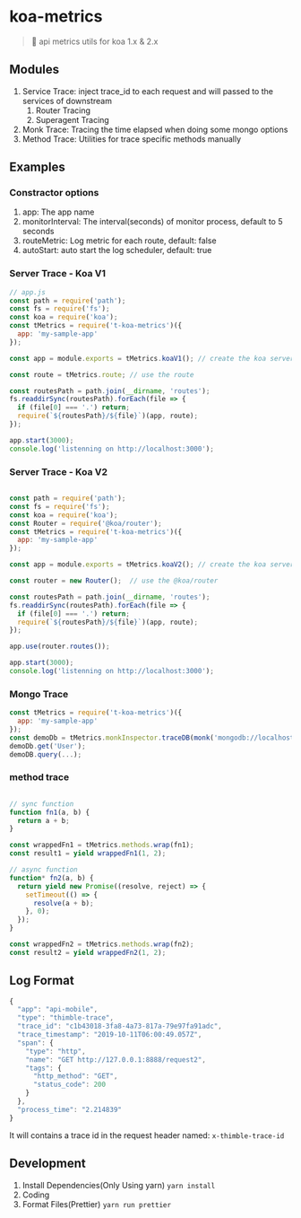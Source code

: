 # koa-metrics
> 🔨 api metrics utils for koa 1.x & 2.x

## Modules

1. Service Trace: inject trace_id to each request and will passed to the services of downstream
    1. Router Tracing
    2. Superagent Tracing 
2. Monk Trace: Tracing the time elapsed when doing some mongo options
3. Method Trace: Utilities for trace specific methods manually

## Examples

### Constractor options
1. app: The app name
2. monitorInterval: The interval(seconds) of monitor process, default to 5 seconds
3. routeMetric: Log metric for each route, default: false
4. autoStart: auto start the log scheduler, default: true

### Server Trace - Koa V1

```javascript
// app.js
const path = require('path');
const fs = require('fs');
const koa = require('koa');
const tMetrics = require('t-koa-metrics')({
  app: 'my-sample-app'
});

const app = module.exports = tMetrics.koaV1(); // create the koa server , the trace middlewares will added automaticlly

const route = tMetrics.route; // use the route

const routesPath = path.join(__dirname, 'routes');
fs.readdirSync(routesPath).forEach(file => {
  if (file[0] === '.') return;
  require(`${routesPath}/${file}`)(app, route);
});

app.start(3000);
console.log('listenning on http://localhost:3000');
```

### Server Trace - Koa V2

```javascript

const path = require('path');
const fs = require('fs');
const koa = require('koa');
const Router = require('@koa/router');
const tMetrics = require('t-koa-metrics')({
  app: 'my-sample-app'
});

const app = module.exports = tMetrics.koaV2(); // create the koa server , the trace middlewares will added automaticlly

const router = new Router();  // use the @koa/router

const routesPath = path.join(__dirname, 'routes');
fs.readdirSync(routesPath).forEach(file => {
  if (file[0] === '.') return;
  require(`${routesPath}/${file}`)(app, route);
});

app.use(router.routes());

app.start(3000);
console.log('listenning on http://localhost:3000');

```

### Mongo Trace

```javascript
const tMetrics = require('t-koa-metrics')({
  app: 'my-sample-app'
});
const demoDb = tMetrics.monkInspector.traceDB(monk('mongodb://localhost:27017/demo')); // use this to add middleware to trace mongo
demoDb.get('User');
demoDB.query(...);
```

### method trace
```javascript

// sync function
function fn1(a, b) {
  return a + b;
}

const wrappedFn1 = tMetrics.methods.wrap(fn1);
const result1 = yield wrappedFn1(1, 2);

// async function
function* fn2(a, b) {
  return yield new Promise((resolve, reject) => {
    setTimeout(() => {
      resolve(a + b);
    }, 0);
  });
}

const wrappedFn2 = tMetrics.methods.wrap(fn2);
const result2 = yield wrappedFn2(1, 2);

```

## Log Format

```javascript
{
  "app": "api-mobile",
  "type": "thimble-trace",
  "trace_id": "c1b43018-3fa8-4a73-817a-79e97fa91adc",
  "trace_timestamp": "2019-10-11T06:00:49.057Z",
  "span": {
    "type": "http",
    "name": "GET http://127.0.0.1:8888/request2",
    "tags": {
      "http_method": "GET",
      "status_code": 200
    }
  },
  "process_time": "2.214839"
}
```

It will contains a trace id in the request header named: `x-thimble-trace-id`

## Development

1. Install Dependencies(Only Using yarn) `yarn install`
2. Coding
3. Format Files(Prettier) `yarn run prettier`
